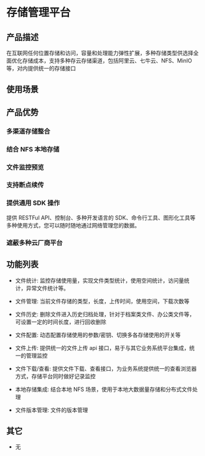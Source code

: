 # 存储管理平台

## 产品描述

在互联网任何位置存储和访问，容量和处理能力弹性扩展，多种存储类型供选择全面优化存储成本，支持多种存云存储渠道，包括阿里云、七牛云、NFS、MinIO 等，对内提供统一的存储接口

## 使用场景

## 产品优势

### 多渠道存储整合

### 结合 NFS 本地存储

### 文件监控预览

### 支持断点续传

### 提供通用 SDK 操作

提供 RESTFul API、控制台、多种开发语言的 SDK、命令行工具、图形化工具等多种使用方式，您可以随时随地通过网络管理您的数据。

### 遮蔽多种云厂商平台

## 功能列表

- 文件统计: 监控存储使用量，实现文件类型统计，使用空间统计，访问量统计，异常文件统计等。

- 文件管理: 当前文件存储的类型，长度，上传时间，使用空间，下载次数等

- 文件历史: 删除文件进入历史归档处理，针对于档案类文件、办公类文件等，可设置一定的时间长度，进行回收删除

- 文件配置: 动态配置存储使用的参数/密钥、切换多各存储使用的开关等

- 文件上传: 提供统一的文件上传 api 接口，易于与其它业务系统平台集成，统一的管理监控

- 文件下载/查看: 提供文件下载、查看接口，为业务系统提供统一的查看浏览器方式，存储平台同时做好记录监控

- 本地存储集成: 结合本地 NFS 场景，使用于本地大数据量存储和分布式文件处理
- 文件版本管理: 文件的版本管理

## 其它

- 无
